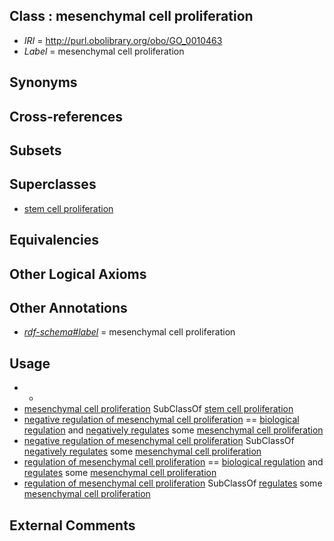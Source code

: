 
## Class : mesenchymal cell proliferation

 * *IRI* = http://purl.obolibrary.org/obo/GO_0010463
 * *Label* = mesenchymal cell proliferation

## Synonyms


## Cross-references


## Subsets


## Superclasses

 * [stem cell proliferation](../../GO/89/GO_0072089.md)

## Equivalencies


## Other Logical Axioms


## Other Annotations

 * *[rdf-schema#label](../../el/rdf-schema#label.md)* = mesenchymal cell proliferation

## Usage

 * -
 * [mesenchymal cell proliferation](../../GO/63/GO_0010463.md) SubClassOf [stem cell proliferation](../../GO/89/GO_0072089.md)
 * [negative regulation of mesenchymal cell proliferation](../../GO/01/GO_0072201.md) == [biological regulation](../../GO/07/GO_0065007.md) and [negatively regulates](../../RO/12/RO_0002212.md) some [mesenchymal cell proliferation](../../GO/63/GO_0010463.md)
 * [negative regulation of mesenchymal cell proliferation](../../GO/01/GO_0072201.md) SubClassOf [negatively regulates](../../RO/12/RO_0002212.md) some [mesenchymal cell proliferation](../../GO/63/GO_0010463.md)
 * [regulation of mesenchymal cell proliferation](../../GO/64/GO_0010464.md) == [biological regulation](../../GO/07/GO_0065007.md) and [regulates](../../RO/11/RO_0002211.md) some [mesenchymal cell proliferation](../../GO/63/GO_0010463.md)
 * [regulation of mesenchymal cell proliferation](../../GO/64/GO_0010464.md) SubClassOf [regulates](../../RO/11/RO_0002211.md) some [mesenchymal cell proliferation](../../GO/63/GO_0010463.md)

## External Comments

